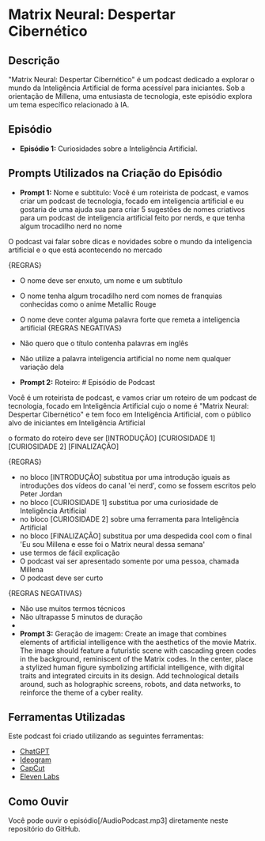 # Matrix Neural: Despertar Cibernético

## Descrição
"Matrix Neural: Despertar Cibernético" é um podcast dedicado a explorar o mundo da Inteligência Artificial de forma acessível para iniciantes. Sob a orientação de Millena, uma entusiasta de tecnologia, este episódio explora um tema específico relacionado à IA.

## Episódio
- **Episódio 1:** Curiosidades sobre a Inteligência Artificial.

## Prompts Utilizados na Criação do Episódio
- **Prompt 1:** Nome e subtitulo: Você é um roteirista de podcast, e vamos criar um podcast de tecnologia, focado em inteligencia artificial e eu gostaria de uma ajuda sua para criar 5 sugestões
de nomes criativos para um podcast de inteligencia artificial feito por nerds, e que tenha algum trocadilho nerd no nome

O podcast vai falar sobre dicas e novidades sobre o mundo da inteligencia artificial e o que está acontecendo no mercado

{REGRAS}

- O nome deve ser enxuto, um nome e um subtítulo
- O nome tenha algum trocadilho nerd com nomes de franquias conhecidas como o anime Metallic Rouge
- O nome deve conter alguma palavra forte que remeta a inteligencia artificial
{REGRAS NEGATIVAS}

- Não quero que o título contenha palavras em inglês
- Não utilize a palavra inteligencia artificial no nome nem qualquer variação dela
  
- **Prompt 2:** Roteiro: # Episódio de Podcast

Você é um roteirista de podcast, e vamos criar um  roteiro de um podcast de tecnologia, focado em Inteligência Artificial cujo o nome é "Matrix Neural: Despertar Cibernético" e tem foco em Inteligência Artificial,  com o público alvo de iniciantes em Inteligência Artificial

o formato do roteiro deve ser
[INTRODUÇÃO]
[CURIOSIDADE 1]
[CURIOSIDADE 2]
[FINALIZAÇÃO]

{REGRAS}

- no bloco [INTRODUÇÃO] substitua por uma introdução iguais as introduções dos vídeos do canal 'ei nerd', como se fossem escritos pelo Peter Jordan
- no bloco [CURIOSIDADE 1] substitua por uma curiosidade de Inteligência Artificial
- no bloco [CURIOSIDADE 2] sobre uma ferramenta para Inteligência Artificial
- no bloco [FINALIZAÇÃO] substitua por uma despedida cool com o final 'Eu sou Millena e esse foi o Matrix neural dessa semana'
- use termos de fácil explicação
- O podcast vai ser apresentado somente por uma pessoa, chamada Millena
- O podcast deve ser curto

{REGRAS NEGATIVAS}

- Não use muitos termos técnicos
- Não ultrapasse 5 minutos de duração
- 
- **Prompt 3:** Geração de imagem: Create an image that combines elements of artificial intelligence with the aesthetics of the movie Matrix. The image should feature a futuristic scene with cascading green codes in the background, reminiscent of the Matrix codes. In the center, place a stylized human figure symbolizing artificial intelligence, with digital traits and integrated circuits in its design. Add technological details around, such as holographic screens, robots, and data networks, to reinforce the theme of a cyber reality.
  
## Ferramentas Utilizadas
Este podcast foi criado utilizando as seguintes ferramentas:
- [ChatGPT](https://www.openai.com/chatgpt)
- [Ideogram](https://www.ideogram.io)
- [CapCut](https://www.capcut.com)
- [Eleven Labs](https://www.eleven-labs.com)

## Como Ouvir
Você pode ouvir o episódio[/AudioPodcast.mp3] diretamente neste repositório do GitHub.

